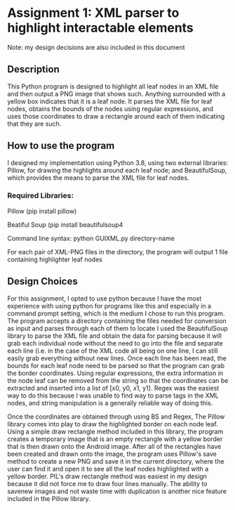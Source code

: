 # Assignment 1: XML parser to highlight interactable elements

Note: my design decisions are also included in this document

## Description

This Python program is designed to highlight all leaf nodes in an XML file and then output a PNG image that shows such. Anything surrounded with a yellow box 
indicates that it is a leaf node. It parses the XML file for leaf nodes, obtains the bounds of the nodes using regular expressions, and uses those coordinates to draw a rectangle around each of them indicating that they are such.

## How to use the program

I designed my implementation using Python 3.8, using two external libraries: Pillow, for drawing the highlights around each leaf node; and BeautifulSoup, which provides the means to parse the XML file for leaf nodes.

### Required Libraries:

Pillow (pip install pillow)

Beatiful Soup (pip install beautifulsoup4

Command line syntax: python GUIXML.py directory-name

For each pair of XML-PNG files in the directory, the program will output 1 file containing highlighter leaf nodes 

## Design Choices

For this assignment, I opted to use python because I have the most experience with using python for programs like this and especially in a command prompt setting, which is the medium I chose to run this program. The program accepts a directory containing the files needed for conversion as input and parses through each of them to locate I used the BeautifulSoup library to parse the XML file and obtain the data for parsing because it will grab each individual node without the need to go into the file and separate each line (i.e. in the case of the XML code all being on one line, I can still easily grab everything without new lines. Once each line has been read, the bounds for each leaf node need to be parsed so that the program can grab the border coordinates. Using regular expressions, the extra information in the node leaf can be removed from the string so that the coordinates can be extracted and inserted into a list of [x0, y0, x1, y1]. Regex was the easiest way to do this because I was unable to find way to parse tags in the XML nodes, and string manipulation is a generally reliable way of doing this.

Once the coordinates are obtained through using BS and Regex, The Pillow library comes into play to draw the highlighted border on each node leaf. Using a simple draw rectangle method included in this library, the program creates a temporary image that is an empty rectangle with a yellow border that is then drawn onto the Android image. After all of the rectangles have been created and drawn onto the image, the program uses Pillow's save method to create a new PNG and save it in the current directory, where the user can find it and open it to see all the leaf nodes highlighted with a yellow border. PIL's draw rectangle method was easiest in my design because it did not force me to draw four lines manually. The ability to savenew images and not waste time with duplication is another nice feature included in the Pillow library. 
